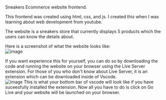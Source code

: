 Sneakers Ecommerce website frontend.

This frontend was created using html, css, and js. I created this when I was learning about web development from youtube.

The website is a sneakers store that currently displays 5 products which the users can know the details about. 

Here is a screenshot of what the website looks like: <br>
![image](https://github.com/IbrahimBM2714/sneakers-ecommerce-website-frontend/assets/115867055/9f0229b1-568a-4c83-8708-56d262da4a09)
<br>

If you want experience this for yourself, you can do so by downloading the code and running the website on your browser using the Live Server extension. For those of you who don't know about Live Server, it is an extension which can be downloaded inside of Vscode. 
<br>
![image](https://github.com/IbrahimBM2714/sneakers-ecommerce-website-frontend/assets/115867055/12a70a57-2058-4e45-9f03-54efb9c3ba5e)
This is what your bottom bar of vscode will look like if you have suceesfully installed the extension. Now all you have to do is click on Go Live and your website will be launched on your browser.
